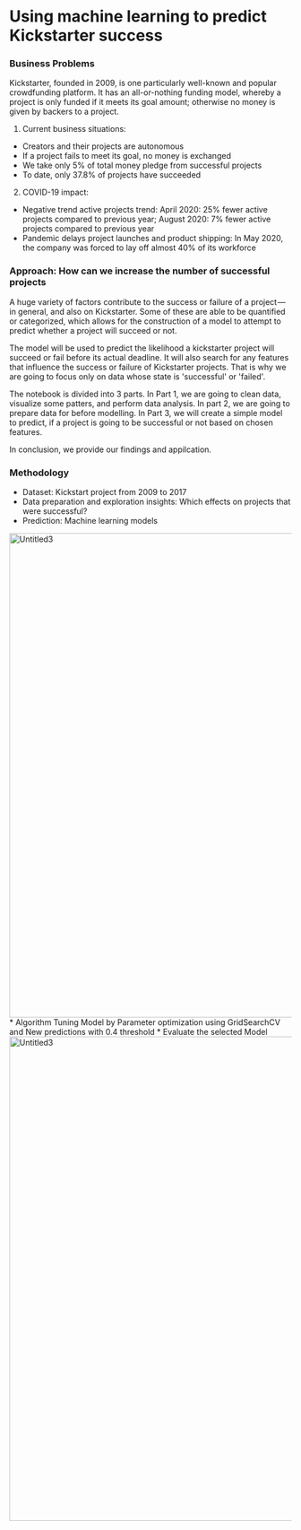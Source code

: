 # Using machine learning to predict Kickstarter success
### Business Problems
Kickstarter, founded in 2009, is one particularly well-known and popular crowdfunding platform. It has an all-or-nothing funding model, whereby a project is only funded if it meets its goal amount; otherwise no money is given by backers to a project.
1. Current business situations:
-  Creators and their projects are autonomous
-  If a project fails to meet its goal, no money is exchanged
-  We take only 5% of total money pledge from successful projects 
-  To date, only 37.8% of projects have succeeded
2. COVID-19 impact:
-  Negative trend active projects trend: April 2020: 25% fewer active projects compared to previous year; August 2020: 7% fewer active projects compared to previous year 
-  Pandemic delays project launches and product shipping: In May 2020, the company was forced to lay off almost 40% of its workforce
### Approach: How can we increase the number of successful projects
A huge variety of factors contribute to the success or failure of a project — in general, and also on Kickstarter. Some of these are able to be quantified or categorized, which allows for the construction of a model to attempt to predict whether a project will succeed or not.

The model will be used to predict the likelihood a kickstarter project will succeed or fail before its actual deadline. It will also search for any features that influence the success or failure of Kickstarter projects. That is why we are going to focus only on data whose state is 'successful' or 'failed'.

The notebook is divided into 3 parts. In Part 1, we are going to clean data, visualize some patters, and perform data analysis. In part 2, we are going to prepare data for before modelling. In Part 3, we will create a simple model to predict, if a project is going to be successful or not based on chosen features.

In conclusion, we provide our findings and appilcation.
### Methodology
* Dataset: 	Kickstart project from 2009 to 2017
* Data preparation and exploration insights: Which effects on projects that were successful? 
* Prediction: Machine learning models
<img width="864" alt="Untitled3" src="https://user-images.githubusercontent.com/70985552/106018249-50602480-608f-11eb-9704-4e913b0a8cba.png">
* Algorithm Tuning Model by Parameter optimization using GridSearchCV and New predictions with 0.4 threshold
* Evaluate the selected Model
<img width="864" alt="Untitled3" src="https://user-images.githubusercontent.com/70985552/106018249-50602480-608f-11eb-9704-4e913b0a8cba.png">
